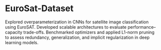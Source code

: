 # EuroSat-Dataset
Explored overparameterization in CNNs for satellite image classification using EuroSAT. Developed scalable architectures to evaluate performance–capacity trade-offs. Benchmarked optimizers and applied L1-norm pruning to assess redundancy, generalization, and implicit regularization in deep learning models.
